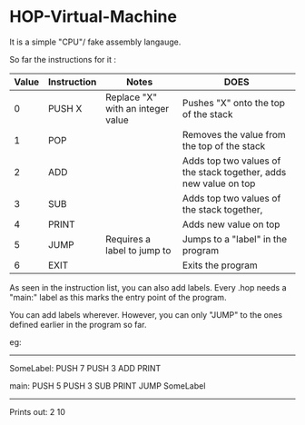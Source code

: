 # HOP-Virtual-Machine

It is a simple "CPU"/ fake assembly langauge.

So far the instructions for it :

| Value | Instruction | Notes                             | DOES                                                             |
|-------|-------------|-----------------------------------|------------------------------------------------------------------|
| 0     | PUSH X      | Replace "X" with an integer value | Pushes "X" onto the top of the stack                             |
| 1     | POP         |                                   | Removes the value from the top of the stack                      |
| 2     | ADD         |                                   | Adds top two values of the stack together, adds new value on top |
| 3     | SUB         |                                   | Adds top two values of the stack together,                       |
| 4     | PRINT       |                                   | Adds new value on top                                            |
| 5     | JUMP        | Requires a label to jump to       | Jumps to a "label" in the program                                |
| 6     | EXIT        |                                   | Exits the program                                                |


As seen in the instruction list, you can also add labels. Every .hop needs a "main:" label as this marks the entry point of the program.

You can add labels wherever. However, you can only "JUMP" to the ones defined earlier in the program so far.

eg:

_____________

SomeLabel:
  PUSH 7
  PUSH 3
  ADD
  PRINT
  
main:
  PUSH 5
  PUSH 3
  SUB
  PRINT
  JUMP SomeLabel
  
  _________________
  
Prints out:
  2
  10
  
  
  
